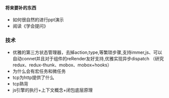 #### 将来要补的东西
+ 如何很自然的进行ppt演示
+ 阅读《学会提问》

### 技术
+ 优雅的第三方状态管理器，去掉action,type,等繁琐步骤,支持immer,js、可以自动connet并且对于组件的reRender友好支持,优雅实现异步dispatch
（研究redux、redux-thunk、mobox、mobox+hooks）
+ 为什么会有宏任务和微任务
+ tcp为http提供了什么
+ tcp熟背
+ js引擎的执行+上下文概念+闭包底层原理